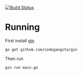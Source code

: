 [![Build Status](https://travis-ci.org/Jackevansevo/photosuggest.svg?branch=master)](https://travis-ci.org/Jackevansevo/photosuggest)

# Running

First install [gin](https://github.com/codegangsta/gin)

    go get github.com/codegangsta/gin

Then run

    gin run main.go
